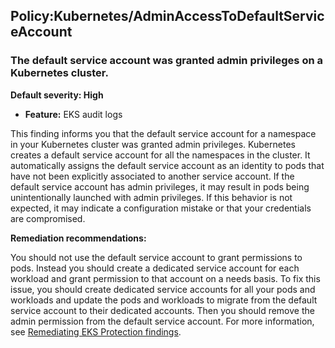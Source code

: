 Policy:Kubernetes/AdminAccessToDefaultServiceAccount
----------------------------------------------------

### The default service account was granted admin privileges on a Kubernetes cluster.

**Default severity: High**

* **Feature:** EKS audit logs

This finding informs you that the default service account for a namespace in your Kubernetes cluster was granted admin privileges. Kubernetes creates a default service account for all the namespaces in the cluster. It automatically assigns the default service account as an identity to pods that have not been explicitly associated to another service account. If the default service account has admin privileges, it may result in pods being unintentionally launched with admin privileges. If this behavior is not expected, it may indicate a configuration mistake or that your credentials are compromised.

**Remediation recommendations:**

You should not use the default service account to grant permissions to pods. Instead you should create a dedicated service account for each workload and grant permission to that account on a needs basis. To fix this issue, you should create dedicated service accounts for all your pods and workloads and update the pods and workloads to migrate from the default service account to their dedicated accounts. Then you should remove the admin permission from the default service account. For more information, see [Remediating EKS Protection findings](https://docs.aws.amazon.com/guardduty/latest/ug/guardduty-remediate-kubernetes.html).